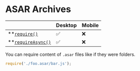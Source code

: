 # ASAR Archives

|                                       | Desktop | Mobile |
| ------------------------------------- | ------- | ------ |
| **[`require()`][require]           | ✅       | ❌      |
| **[`requireAsync()`][requireAsync] | ✅       | ❌      |

You can require content of `.asar` files like if they were folders.

```js
require('./foo.asar/bar.js');
```

[require]: ./new-functions.md#require
[requireAsync]: ./new-functions.md#requireasync
